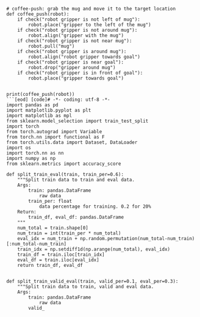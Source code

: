 

```
# coffee-push: grab the mug and move it to the target location
def coffee_push(robot):
    if check("robot gripper is not left of mug"):
        robot.place("gripper to the left of the mug")
    if check("robot gripper is not around mug"):
        robot.align("gripper with the mug")
    if check("robot gripper is not near mug"):
        robot.pull("mug")
    if check("robot gripper is around mug"):
        robot.align("robot gripper towards goal")
    if check("robot gripper is near goal"):
        robot.drop("gripper around mug")
    if check("robot gripper is in front of goal"):
        robot.place("gripper towards goal")


print(coffee_push(robot))
```[eod] [code]# -*- coding: utf-8 -*-
import pandas as pd
import matplotlib.pyplot as plt
import matplotlib as mpl
from sklearn.model_selection import train_test_split
import torch
from torch.autograd import Variable
from torch.nn import functional as F
from torch.utils.data import Dataset, DataLoader
import os
import torch.nn as nn
import numpy as np
from sklearn.metrics import accuracy_score

def split_train_eval(train, train_per=0.6):
    """Split train data to train and eval data.
    Args:
        train: pandas.DataFrame
            raw data
        train_per: float
            data percentage for training. 0.2 for 20%
    Return:
        train_df, eval_df: pandas.DataFrame
    """
    num_total = train.shape[0]
    num_train = int(train_per * num_total)
    eval_idx = num_train + np.random.permutation(num_total-num_train)[:num_total-num_train]
    train_idx = np.setdiff1d(np.arange(num_total), eval_idx)
    train_df = train.iloc[train_idx]
    eval_df = train.iloc[eval_idx]
    return train_df, eval_df


def split_train_valid_eval(train, valid_per=0.1, eval_per=0.3):
    """Split train data to train, valid and eval data.
    Args:
        train: pandas.DataFrame
            raw data
        valid_
